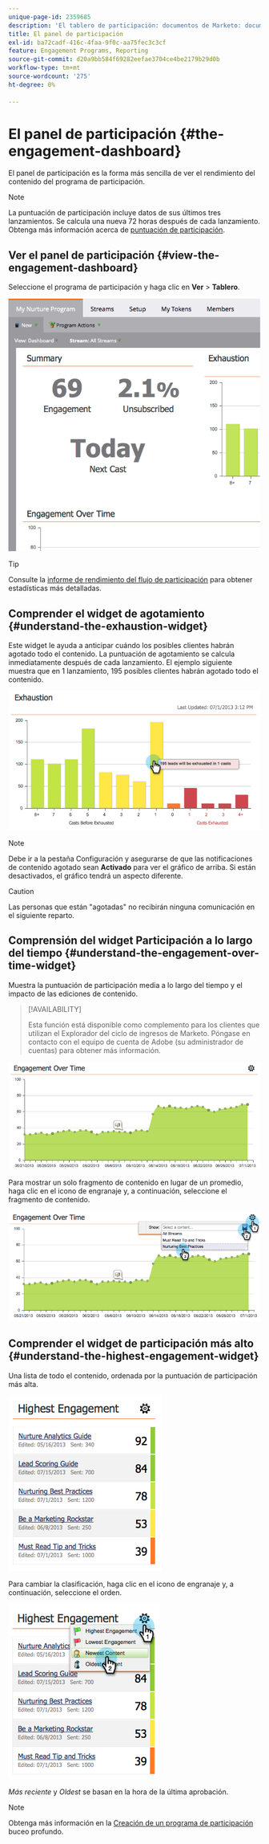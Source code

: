 ```yaml
---
unique-page-id: 2359685
description: 'El tablero de participación: documentos de Marketo: documentación del producto'
title: El panel de participación
exl-id: ba72cadf-416c-4faa-9f0c-aa75fec3c3cf
feature: Engagement Programs, Reporting
source-git-commit: d20a9bb584f69282eefae3704ce4be2179b29d0b
workflow-type: tm+mt
source-wordcount: '275'
ht-degree: 0%

---
```


# El panel de participación {#the-engagement-dashboard}

El panel de participación es la forma más sencilla de ver el rendimiento del contenido del programa de participación.

>[!NOTE]
>
>La puntuación de participación incluye datos de sus últimos tres lanzamientos. Se calcula una nueva 72 horas después de cada lanzamiento. Obtenga más información acerca de [puntuación de participación](/help/marketo/product-docs/email-marketing/drip-nurturing/reports-and-notifications/understanding-the-engagement-score.md).

## Ver el panel de participación {#view-the-engagement-dashboard}

Seleccione el programa de participación y haga clic en **Ver** > **Tablero**.

![](assets/image2014-9-15-16-3a42-3a41.png)

>[!TIP]
>
>Consulte la [informe de rendimiento del flujo de participación](/help/marketo/product-docs/email-marketing/drip-nurturing/reports-and-notifications/engagement-stream-performance-report.md) para obtener estadísticas más detalladas.

## Comprender el widget de agotamiento {#understand-the-exhaustion-widget}

Este widget le ayuda a anticipar cuándo los posibles clientes habrán agotado todo el contenido. La puntuación de agotamiento se calcula inmediatamente después de cada lanzamiento. El ejemplo siguiente muestra que en 1 lanzamiento, 195 posibles clientes habrán agotado todo el contenido.

![](assets/image2014-9-15-16-3a45-3a10.png)

>[!NOTE]
>
>Debe ir a la pestaña Configuración y asegurarse de que las notificaciones de contenido agotado sean **Activado** para ver el gráfico de arriba. Si están desactivados, el gráfico tendrá un aspecto diferente.

>[!CAUTION]
>
>Las personas que están &quot;agotadas&quot; no recibirán ninguna comunicación en el siguiente reparto.

## Comprensión del widget Participación a lo largo del tiempo {#understand-the-engagement-over-time-widget}

Muestra la puntuación de participación media a lo largo del tiempo y el impacto de las ediciones de contenido.

>[!AVAILABILITY]
>
>Esta función está disponible como complemento para los clientes que utilizan el Explorador del ciclo de ingresos de Marketo. Póngase en contacto con el equipo de cuenta de Adobe (su administrador de cuentas) para obtener más información.

![](assets/image2014-9-15-16-3a45-3a50.png)

Para mostrar un solo fragmento de contenido en lugar de un promedio, haga clic en el icono de engranaje y, a continuación, seleccione el fragmento de contenido.

![](assets/image2014-9-15-16-3a46-3a45.png)

## Comprender el widget de participación más alto {#understand-the-highest-engagement-widget}

Una lista de todo el contenido, ordenada por la puntuación de participación más alta.

![](assets/image2014-9-15-16-3a46-3a54.png)

Para cambiar la clasificación, haga clic en el icono de engranaje y, a continuación, seleccione el orden.

![](assets/image2014-9-15-16-3a46-3a58.png)

_Más reciente_ y _Oldest_ se basan en la hora de la última aprobación.

>[!NOTE]
>
>Obtenga más información en la [Creación de un programa de participación](/help/marketo/product-docs/email-marketing/drip-nurturing/creating-an-engagement-program/create-an-engagement-program.md) buceo profundo.
